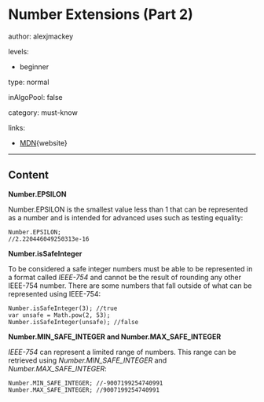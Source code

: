 # Number Extensions (Part 2)
author: alexjmackey

levels:

  - beginner

type: normal

inAlgoPool: false

category: must-know

links:

  - [MDN](https://developer.mozilla.org/en-US/docs/Web/JavaScript/Reference/Global_Objects/Number){website}
  
---
## Content

**Number.EPSILON**

Number.EPSILON is the smallest value less than 1 that can be represented as a number and is intended for advanced uses such as testing equality: 

```
Number.EPSILON;
//2.220446049250313e-16
```

**Number.isSafeInteger**

To be considered a safe integer numbers must be able to be represented in a format called *IEEE-754* and cannot be the result of rounding any other IEEE-754 number. There are some numbers that fall outside of what can be represented using IEEE-754:

```
Number.isSafeInteger(3); //true
var unsafe = Math.pow(2, 53);
Number.isSafeInteger(unsafe); //false
```

**Number.MIN_SAFE_INTEGER and Number.MAX_SAFE_INTEGER**

*IEEE-754* can represent a limited range of numbers. This range can be retrieved using *Number.MIN_SAFE_INTEGER* and *Number.MAX_SAFE_INTEGER*:

```
Number.MIN_SAFE_INTEGER; //-9007199254740991
Number.MAX_SAFE_INTEGER; //9007199254740991
```
